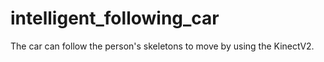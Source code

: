 # intelligent_following_car
The car can follow the person's skeletons to move by using the KinectV2.
